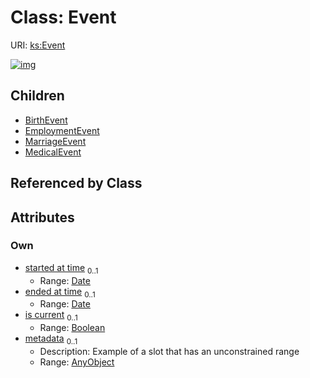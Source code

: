 
# Class: Event




URI: [ks:Event](https://w3id.org/linkml/tests/kitchen_sink/Event)


[![img](https://yuml.me/diagram/nofunky;dir:TB/class/[MedicalEvent],[MarriageEvent],[AnyObject]<metadata%200..1-++[Event&#124;started_at_time:date%20%3F;ended_at_time:date%20%3F;is_current:boolean%20%3F],[Event]^-[MedicalEvent],[Event]^-[MarriageEvent],[Event]^-[EmploymentEvent],[Event]^-[BirthEvent],[EmploymentEvent],[BirthEvent],[AnyObject])](https://yuml.me/diagram/nofunky;dir:TB/class/[MedicalEvent],[MarriageEvent],[AnyObject]<metadata%200..1-++[Event&#124;started_at_time:date%20%3F;ended_at_time:date%20%3F;is_current:boolean%20%3F],[Event]^-[MedicalEvent],[Event]^-[MarriageEvent],[Event]^-[EmploymentEvent],[Event]^-[BirthEvent],[EmploymentEvent],[BirthEvent],[AnyObject])

## Children

 * [BirthEvent](BirthEvent.md)
 * [EmploymentEvent](EmploymentEvent.md)
 * [MarriageEvent](MarriageEvent.md)
 * [MedicalEvent](MedicalEvent.md)

## Referenced by Class


## Attributes


### Own

 * [started at time](started_at_time.md)  <sub>0..1</sub>
     * Range: [Date](types/Date.md)
 * [ended at time](ended_at_time.md)  <sub>0..1</sub>
     * Range: [Date](types/Date.md)
 * [is current](is_current.md)  <sub>0..1</sub>
     * Range: [Boolean](types/Boolean.md)
 * [metadata](metadata.md)  <sub>0..1</sub>
     * Description: Example of a slot that has an unconstrained range
     * Range: [AnyObject](AnyObject.md)
